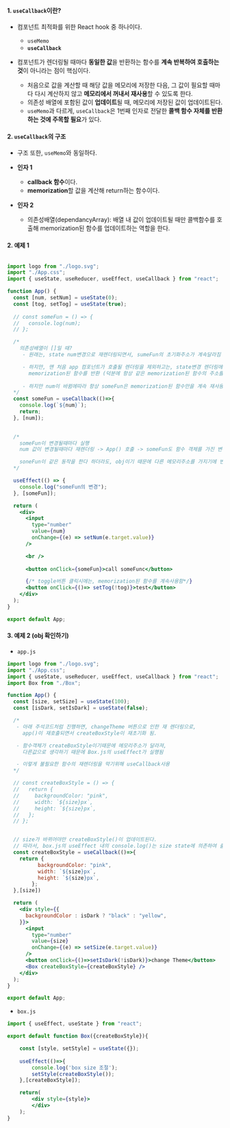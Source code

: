
#### 1. `useCallback`이란?

- 컴포넌트 최적화를 위한 React hook 중 하나이다.
	- `useMemo`
	- **`useCallback`**

- 컴포넌트가 렌더링될 때마다 **동일한 값**을 반환하는 함수를 **계속 반복하여 호출하는 것**이 아니라는 점이 핵심이다.
	- 처음으로 값을 계산할 때 해당 값을 메모리에 저장한 다음, 그 값이 필요할 때마다 다시 계산하지 않고 **메모리에서 꺼내서 재사용**할 수 있도록 한다.
	- 의존성 배열에 포함된 값이 **업데이트**될 때, 메모리에 저장된 값이 업데이트된다.
	- `useMemo`과 다르게, `useCallback`은 1번째 인자로 전달한 **콜백 함수 자체를 반환하는 것에 주목할 필요**가 있다.


#### 2. `useCallback`의 구조

- 구조 또한, `useMemo`와 동일하다.

 - **인자 1**
	 - **callback 함수**이다.
	 - **memorization**할 값을 계산해 return하는 함수이다.

 - **인자 2**
	 - 의존성배열(dependancyArray): 배열 내 값이 업데이트될 때만 콜백함수를 호출해 memorization된 함수를 업데이트하는 역할을 한다.


#### 2. 예제 1

```jsx

import logo from "./logo.svg";
import "./App.css";
import { useState, useReducer, useEffect, useCallback } from "react";

function App() {
  const [num, setNum] = useState(0);
  const [tog, setTog] = useState(true);
  
  // const someFun = () => {
  //   console.log(num);
  // };

  /*
    의존성배열이 []일 때?
     - 원래는, state num변경으로 재렌더링되면서, sumeFun의 초기화주소가 계속달라짐

     - 하지만, 맨 처음 app 컴포넌트가 호출될 렌더링을 제외하고는, state변경 렌더링에는 useEffect가 불리지 x
       memorization된 함수를 반환 (덕분에 항상 같은 memorization된 함수의 주소를 가짐)
 
     - 하지만 num이 바뀜에따라 항상 someFun은 memorization된 함수만을 계속 재사용한다. 그렇기 때문에, console.log(`${num}`) 실행 시 0만 출력되기 때문에, 최신의 num을 불러오기 위해서는 num 변경마다 계속 함수가 업데이트되도록 바꿔줘야 함
  */
  const someFun = useCallback(()=>{
    console.log(`${num}`);
    return;
  }, [num]);
   

  /*
    someFun이 변경될때마다 실행
    num 값이 변경될때마다 재렌더링 -> App() 호출 -> someFun도 함수 객체를 가진 변수로, 호출됨

    soneFun이 같은 동작을 한다 하더라도, obj이기 때문에 다른 메모리주소를 가지기에 변한 것으로 인식
  */

  useEffect(() => {
    console.log("someFun의 변경");
  }, [someFun]);

  return (
    <div>
      <input
        type="number"
        value={num}
        onChange={(e) => setNum(e.target.value)}
      />

      <br />
      
      <button onClick={someFun}>call someFunc</button>

	  {/* toggle버튼 클릭시에는, memorization된 함수를 계속사용함*/}
	  <button onClick={()=> setTog(!tog)}>test</button> 
    </div>
  );
}

export default App;
```


#### 3. 예제 2 (obj 확인하기)

-  `app.js`
```jsx
import logo from "./logo.svg";
import "./App.css";
import { useState, useReducer, useEffect, useCallback } from "react";
import Box from "./Box";

function App() {
  const [size, setSize] = useState(100);
  const [isDark, setIsDark] = useState(false);

  /* 
   - 아래 주석코드처럼 진행하면, changeTheme 버튼으로 인한 재 렌더링으로, 
     app()이 재호출되면서 createBoxStyle이 재초기화 됨. 

   - 함수객체가 createBoxStyle이기때문에 메모리주소가 달라져,
     다른값으로 생각하기 때문에 Box.js의 useEffect가 실행됨

   - 이렇게 불필요한 함수의 재렌더링을 막기위해 useCallback사용
  */ 

  // const createBoxStyle = () => {
  //   return {
  //     backgroundColor: "pink",
  //     width: `${size}px`,
  //     height: `${size}px`,
  //   };
  // };


  // size가 바뀌어야만 createBoxStyle()이 업데이트된다.
  // 따라서, box.js의 useEffect 내의 console.log()는 size state에 의존하여 출력된다.
  const createBoxStyle = useCallback(()=>{
    return {
          backgroundColor: "pink",
          width: `${size}px`,
          height: `${size}px`,
        };
  },[size])

  return (
    <div style={{
      backgroundColor : isDark ? "black" : "yellow",
    }}>
      <input
        type="number"
        value={size}
        onChange={(e) => setSize(e.target.value)}
      />
      <button onClick={()=>setIsDark(!isDark)}>change Theme</button>
      <Box createBoxStyle={createBoxStyle} />
    </div>
  );
}

export default App;
```

- `box.js`
```jsx
import { useEffect, useState } from "react";

export default function Box({createBoxStyle}){

    const [style, setStyle] = useState({});
    
    useEffect(()=>{
        console.log('box size 조절');
        setStyle(createBoxStyle());
    },[createBoxStyle]);

    return(
        <div style={style}>
        </div>
    );
}
```

